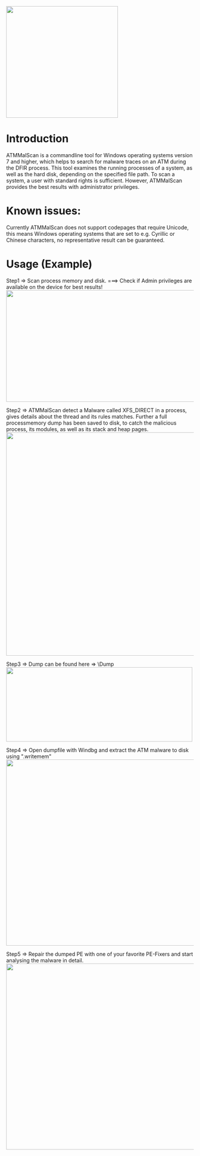 <img src="https://github.com/fboldewin/ATMMalScan/blob/main/graphics/ATMMalScan-Logo.PNG" height="300" width="300">

# Introduction
ATMMalScan is a commandline tool for Windows operating systems version 7 and higher, which helps to search for malware traces on an ATM during the DFIR process. This tool examines the running processes of a system, as well as the hard disk, depending on the specified file path. To scan a system, a user with standard rights is sufficient. However, ATMMalScan provides the best results with administrator privileges.

# Known issues:
Currently ATMMalScan does not support codepages that require Unicode, this means Windows operating systems that are set to e.g. Cyrillic or Chinese characters, no representative result can be guaranteed.

# Usage (Example)

Step1 => Scan process memory and disk. ===> Check if Admin privileges are available on the device for best results!
<img src="https://github.com/fboldewin/ATMMalScan/blob/main/graphics/1-Scan-Mem-Disk.PNG" height="300" width="840">


Step2 => ATMMalScan detect a Malware called XFS_DIRECT in a process, gives details about the thread and its rules matches.
Further a full processmemory dump has been saved to disk, to catch the malicious process,
its modules, as well as its stack and heap pages.
<img src="https://github.com/fboldewin/ATMMalScan/blob/main/graphics/2-Scan-Malware-Detected.PNG" height="600" width="600">


Step3 =>  Dump can be found here => <Directory where ATMMalScan64.exe has been started>\Dump  
<img src="https://github.com/fboldewin/ATMMalScan/blob/main/graphics/3-Scan-Malware-Dump.PNG" height="200" width="500">


Step4 =>  Open dumpfile with Windbg and extract the ATM malware to disk using ".writemem"
<img src="https://github.com/fboldewin/ATMMalScan/blob/main/graphics/4-Windbg-Malware-Extraction.PNG" height="500" width="900">


Step5 => Repair the dumped PE with one of your favorite PE-Fixers and start analysing the malware in detail. 
<img src="https://github.com/fboldewin/ATMMalScan/blob/main/graphics/5-PEDumpFixer%2BIDA.PNG" height="500" width="700">
